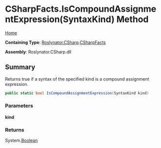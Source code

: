 # CSharpFacts\.IsCompoundAssignmentExpression\(SyntaxKind\) Method <a name="_Top"></a>

[Home](../../../../README.md)

**Containing Type**: [Roslynator.CSharp](../../README.md#_Top)\.[CSharpFacts](../README.md#_Top)

**Assembly**: Roslynator\.CSharp\.dll

## Summary

Returns true if a syntax of the specified kind is a compound assignment expression\.

```csharp
public static bool IsCompoundAssignmentExpression(SyntaxKind kind)
```

### Parameters

#### kind

### Returns

System\.[Boolean](https://docs.microsoft.com/en-us/dotnet/api/system.boolean)

